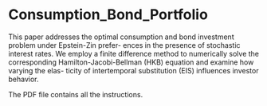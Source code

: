 # Consumption_Bond_Portfolio

This paper addresses the optimal consumption and bond investment problem under Epstein-Zin prefer- ences in the presence of stochastic interest rates. We employ a finite difference method to numerically solve the corresponding Hamilton-Jacobi-Bellman (HKB) equation and examine how varying the elas- ticity of intertemporal substitution (EIS) influences investor behavior.

The PDF file contains all the instructions.
